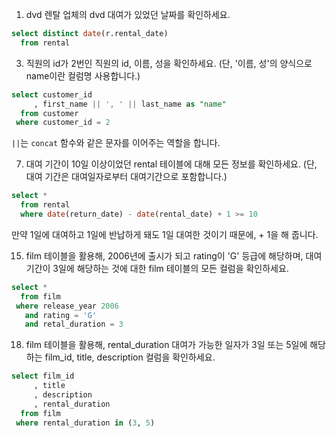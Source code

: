 1. dvd 렌탈 업체의 dvd 대여가 있었던 날짜를 확인하세요.
```sql
select distinct date(r.rental_date)
  from rental
```

3. 직원의 id가 2번인 직원의 id, 이름, 성을 확인하세요.
(단, '이름, 성'의 양식으로 name이란 컬럼명 사용합니다.)
```sql
select customer_id
     , first_name || ', ' || last_name as "name"
  from customer
 where customer_id = 2
```

<code>||</code>는 <code>concat</code> 함수와 같은 문자를 이어주는 역할을 합니다.

7. 대여 기간이 10일 이상이었던 rental 테이블에 대해 모든 정보를 확인하세요.
(단, 대여 기간은 대여일자로부터 대여기간으로 포함합니다.)
```sql
select *
  from rental
  where date(return_date) - date(rental_date) + 1 >= 10
```

만약 1일에 대여하고 1일에 반납하게 돼도 1일 대여한 것이기 때문에, + 1을 해 줍니다.

15.  film 테이블을 활용해, 2006년에 출시가 되고 rating이 'G' 등급에 해당하며, 대여기간이 3일에 해당하는 것에 대한 film 테이블의 모든 컬럼을 확인하세요.
```sql
select *
  from film
 where release_year 2006
   and rating = 'G'
   and retal_duration = 3
```

18. film 테이블을 활용해, rental_duration 대여가 가능한 일자가 3일 또는 5일에 해당하는 film_id, title, description 컬럼을 확인하세요.
```sql
select film_id
     , title
     , description
     , rental_duration  
  from film
 where rental_duration in (3, 5)
```
